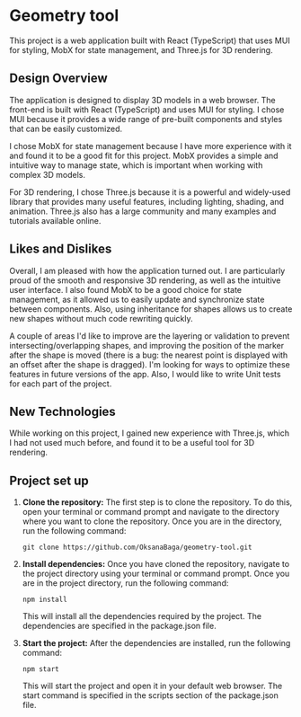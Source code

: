 # Geometry tool
This project is a web application built with React (TypeScript) that uses MUI for styling, MobX for state management, and Three.js for 3D rendering.

## Design Overview
The application is designed to display 3D models in a web browser. The front-end is built with React (TypeScript) and uses MUI for styling. I chose MUI because it provides a wide range of pre-built components and styles that can be easily customized.

I chose MobX for state management because I have more experience with it and found it to be a good fit for this project. MobX provides a simple and intuitive way to manage state, which is important when working with complex 3D models.

For 3D rendering, I chose Three.js because it is a powerful and widely-used library that provides many useful features, including lighting, shading, and animation. Three.js also has a large community and many examples and tutorials available online.

## Likes and Dislikes
Overall, I am pleased with how the application turned out. I are particularly proud of the smooth and responsive 3D rendering, as well as the intuitive user interface. I also found MobX to be a good choice for state management, as it allowed us to easily update and synchronize state between components.
Also, using inheritance for shapes allows us to create new shapes without much code rewriting quickly.

A couple of areas I'd like to improve are the layering or validation to prevent intersecting/overlapping shapes, and improving the position of the marker after the shape is moved (there is a bug: the nearest point is displayed with an offset after the shape is dragged). I'm looking for ways to optimize these features in future versions of the app.  Also, I would like to write Unit tests for each part of the project.

## New Technologies
While working on this project, I gained new experience with Three.js, which I had not used much before, and found it to be a useful tool for 3D rendering.

## Project set up

1. **Clone the repository:** The first step is to clone the repository. To do this, open your terminal or command prompt and navigate to the directory where you want to clone the repository. Once you are in the directory, run the following command:

    ```
    git clone https://github.com/OksanaBaga/geometry-tool.git
    ```

2. **Install dependencies:** Once you have cloned the repository, navigate to the project directory using your terminal or command prompt. Once you are in the project directory, run the following command:

    ```
    npm install
    ```
    This will install all the dependencies required by the project. The dependencies are specified in the package.json file.


3. **Start the project:** After the dependencies are installed, run the following command:

    ```
    npm start
    ```
    This will start the project and open it in your default web browser. The start command is specified in the scripts section of the package.json file.
